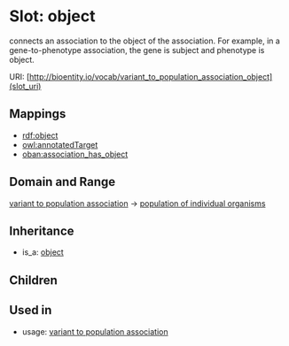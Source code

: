 # Slot: object


connects an association to the object of the association. For example, in a gene-to-phenotype association, the gene is subject and phenotype is object.

URI: [http://bioentity.io/vocab/variant_to_population_association_object](slot_uri)
## Mappings

 * [rdf:object](http://purl.obolibrary.org/obo/rdf_object)
 * [owl:annotatedTarget](http://purl.obolibrary.org/obo/owl_annotatedTarget)
 * [oban:association_has_object](http://purl.obolibrary.org/obo/oban_association_has_object)
## Domain and Range

[variant to population association](VariantToPopulationAssociation.md) -> [population of individual organisms](PopulationOfIndividualOrganisms.md)
## Inheritance

 *  is_a: [object](object.md)
## Children

## Used in

 *  usage: [variant to population association](VariantToPopulationAssociation.md)
